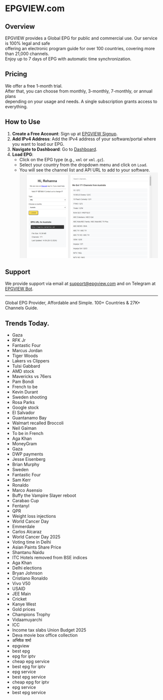 # EPGVIEW.com



## Overview
EPGVIEW provides a Global EPG for public and commercial use. Our service is 100% legal and safe\
offering an electronic program guide for over 100 countries, covering more than 21,000 channels.\
Enjoy up to 7 days of EPG with automatic time synchronization.

## Pricing
We offer a free 1-month trial. \
After that, you can choose from monthly, 3-monthly, 7-monthly, or annual plans \
depending on your usage and needs. A single subscription grants access to everything.

## How to Use
1. **Create a Free Account**: Sign up at [EPGVIEW Signup](https://epgview.com/signup.php).
2. **Add IPv4 Address**: Add the IPv4 address of your software/portal where you want to load our EPG.
3. **Navigate to Dashboard**: Go to [Dashboard](https://epgview.com/dashboard.php).
4. **Load EPG**:
   - Click on the EPG type (e.g., `xml` or `xml.gz`).
   - Select your country from the dropdown menu and click on `Load`.
   - You will see the channel list and API URL to add to your software.
![EPGVIEW](img/dashboard.png)
## Support
We provide support via email at [support@epgview.com](mailto:support@epgview.com) and on Telegram at [EPGVIEW Bot](https://t.me/epgview_bot).

---

Global EPG Provider, Affordable and Simple. 100+ Countries & 27K+ Channels Guide.

## Trends Today.

- Gaza
- RFK Jr
- Fantastic Four
- Marcus Jordan
- Tiger Woods
- Lakers vs Clippers
- Tulsi Gabbard
- AMD stock
- Mavericks vs 76ers
- Pam Bondi
- French to be
- Kevin Durant
- Sweden shooting
- Rosa Parks
- Google stock
- El Salvador
- Guantanamo Bay
- Walmart recalled Broccoli
- Neil Gaiman
- To be in French
- Aga Khan
- MoneyGram
- Gaza
- DWP payments
- Jesse Eisenberg
- Brian Murphy
- Sweden
- Fantastic Four
- Sam Kerr
- Ronaldo
- Marco Asensio
- Buffy the Vampire Slayer reboot
- Carabao Cup
- Fentanyl
- QPR
- Weight loss injections
- World Cancer Day
- Emmerdale
- Carlos Alcaraz
- World Cancer Day 2025
- Voting time in Delhi
- Asian Paints Share Price
- Shantanu Naidu
- ITC Hotels removed from BSE indices
- Aga Khan
- Delhi elections
- Bryan Johnson
- Cristiano Ronaldo
- Vivo V50
- USAID
- JEE Main
- Cricket
- Kanye West
- Gold prices
- Champions Trophy
- Vidaamuyarchi
- ICC
- Income tax slabs Union Budget 2025
- Deva movie box office collection
- अभिषेक शर्मा
- epgview
- best epg
- epg for iptv
- cheap epg service
- best epg for iptv
- epg service
- best epg service
- cheap epg for iptv
- epg service
- best epg service
